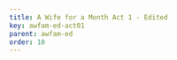 ```yaml
---
title: A Wife for a Month Act 1 - Edited
key: awfam-ed-act01
parent: awfam-ed
order: 10
---
```

<tei-render mode="drama" linedisplay="5" src="../../../files/awfam-Edited-Act1.xml" line-display="5" line-prefix="line" line-start="1" close-icon="close" close-label="Close" copy-message="Copied to Clipboard" link-icon="link" link-label="Get link" page-icon="description" page-label="See the original page" pathAssetCss="../../../assets/css"></tei-render>
